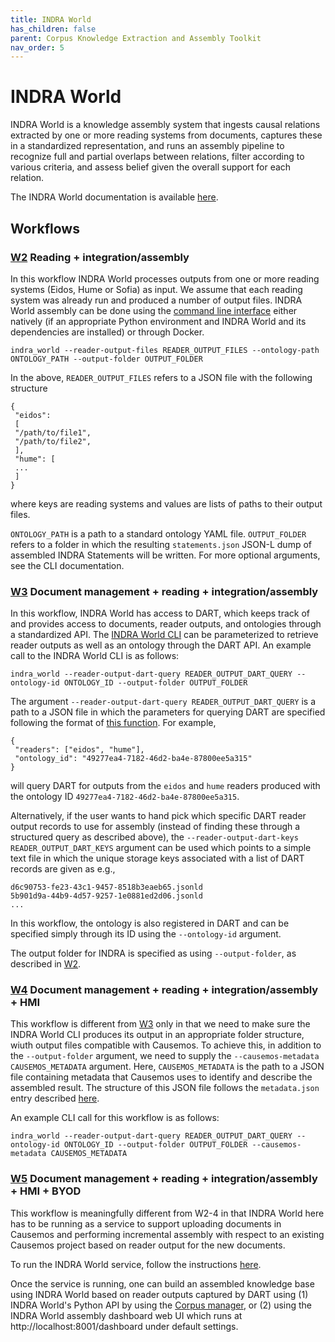 ```yaml
---
title: INDRA World
has_children: false
parent: Corpus Knowledge Extraction and Assembly Toolkit
nav_order: 5
---
```

# INDRA World

INDRA World is a knowledge assembly system that ingests causal relations
extracted by one or more reading systems from documents, captures these in
a standardized representation, and runs an assembly pipeline to recognize full
and partial overlaps between relations, filter according to various criteria,
and assess belief given the overall support for each relation.

The INDRA World documentation is available [here](https://indra-world.readthedocs.io/en/latest/).

## Workflows

<a id="w2"></a>
### [W2](index.html#w2) Reading + integration/assembly

In this workflow INDRA World processes outputs from one or more reading systems
(Eidos, Hume or Sofia) as input. We assume that each reading system was
already run and produced a number of output files. INDRA World assembly can be
done using the [command line interface](https://github.com/indralab/indra_world#command-line-interface)
either natively (if an appropriate Python environment and INDRA World and its
dependencies are installed) or through Docker.

```
indra_world --reader-output-files READER_OUTPUT_FILES --ontology-path ONTOLOGY_PATH --output-folder OUTPUT_FOLDER
```

In the above, `READER_OUTPUT_FILES` refers to a JSON file with the following
structure
```
{
 "eidos":
 [
 "/path/to/file1",
 "/path/to/file2",
 ],
 "hume": [
 ...
 ]
}
```
where keys are reading systems and values are lists of paths to their output
files.

`ONTOLOGY_PATH` is a path to a standard ontology YAML file.
`OUTPUT_FOLDER` refers to a folder in which the resulting `statements.json`
JSON-L dump of assembled INDRA Statements will be written. For more optional
arguments, see the CLI documentation.

<a id="w3"></a>
### [W3](index.html#w3) Document management + reading + integration/assembly

In this workflow, INDRA World has access to DART, which keeps track of and provides
access to documents, reader outputs, and ontologies through a standardized
API. The [INDRA World CLI](https://github.com/indralab/indra_world#command-line-interface) can be parameterized to retrieve reader outputs as well as
an ontology through the DART API. An example call to the INDRA World CLI
is as follows:

```
indra_world --reader-output-dart-query READER_OUTPUT_DART_QUERY --ontology-id ONTOLOGY_ID --output-folder OUTPUT_FOLDER
```

The argument `--reader-output-dart-query READER_OUTPUT_DART_QUERY` is
a path to a JSON file in which the parameters for querying DART are
specified following the format of [this function](https://indra-world.readthedocs.io/en/latest/modules/sources/dart.html#indra_world.sources.dart.client.DartClient.get_reader_output_records). For example,

```
{
 "readers": ["eidos", "hume"],
 "ontology_id": "49277ea4-7182-46d2-ba4e-87800ee5a315"
}
```
will query DART for outputs from the `eidos` and `hume` readers produced
with the ontology ID `49277ea4-7182-46d2-ba4e-87800ee5a315`.

Alternatively, if the user wants to hand pick which specific DART reader output
records to use for assembly (instead of finding these through a structured
query as described above), the `--reader-output-dart-keys READER_OUTPUT_DART_KEYS`
argument can be used which points to a simple text file in which the unique storage
keys associated with a list of DART records are given as e.g., 

```
d6c90753-fe23-43c1-9457-8518b3eaeb65.jsonld
5b901d9a-44b9-4d57-9257-1e0881ed2d06.jsonld
...
```

In this workflow, the ontology is also registered in DART and can be specified
simply through its ID using the `--ontology-id` argument.

The output folder for INDRA is specified as using `--output-folder`, as
described in [W2](indra.html#w2).

<a id="w4"></a>
### [W4](index.html#w4) Document management + reading + integration/assembly + HMI

This workflow is different from [W3](indra.html#w3) only in that we need to
make sure the INDRA World CLI produces its output in an appropriate folder structure,
wiuth output files compatible with Causemos. To achieve this, in addition to the 
`--output-folder` argument, we need to supply the `--causemos-metadata CAUSEMOS_METADATA`
argument. Here, `CAUSEMOS_METADATA` is the path to a JSON file containing
metadata that Causemos uses to identify and describe the assembled result.
The structure of this JSON file follows the `metadata.json` entry described
[here](https://indra-world.readthedocs.io/en/latest/service.html#structure-of-each-corpus).

An example CLI call for this workflow is as follows:
```
indra_world --reader-output-dart-query READER_OUTPUT_DART_QUERY --ontology-id ONTOLOGY_ID --output-folder OUTPUT_FOLDER --causemos-metadata CAUSEMOS_METADATA
```
<a id="w5"></a>
### [W5](index.html#w5) Document management + reading + integration/assembly + HMI + BYOD

This workflow is meaningfully different from W2-4 in that INDRA World here has
to be running as a service to support uploading documents in Causemos
and performing incremental assembly with respect to an existing Causemos
project based on reader output for the new documents.

To run the INDRA World service, follow the instructions [here](https://indra-world.readthedocs.io/en/latest/service.html).

Once the service is running,
one can build an assembled knowledge base using INDRA World based on
reader outputs captured by DART using (1) INDRA World's Python API by
using the [Corpus manager](https://indra-world.readthedocs.io/en/latest/modules/service/corpus_manager/index.html), or (2) using the INDRA World assembly
dashboard web UI which runs at http://localhost:8001/dashboard under
default settings.
